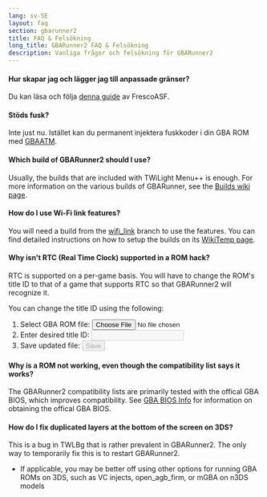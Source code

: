 ```yaml
---
lang: sv-SE
layout: faq
section: gbarunner2
title: FAQ & Felsökning
long_title: GBARunner2 FAQ & Felsökning
description: Vanliga frågor och felsökning för GBARunner2
---
```


#### Hur skapar jag och lägger jag till anpassade gränser?
Du kan läsa och följa [denna guide](https://docs.google.com/document/d/1owjiW-1fHEbokrkK2ZuPFjR2-N9s1dXCCAM3ghWRtxk/edit?usp=sharing) av FrescoASF.

#### Stöds fusk?
Inte just nu. Istället kan du permanent injektera fuskkoder i din GBA ROM med [GBAATM](https://gbatemp.net/threads/gba-auto-trainer-maker-gbaatm.99334/).

#### Which build of GBARunner2 should I use?
Usually, the builds that are included with TWiLight Menu++ is enough. For more information on the various builds of GBARunner, see the [Builds wiki page](https://wiki.ds-homebrew.com/gbarunner2/builds).

#### How do I use Wi-Fi link features?
You will need a build from the [wifi_link](https://github.com/Gericom/GBARunner2/tree/wifi_link) branch to use the features. You can find detailed instructions on how to setup the builds on its [WikiTemp page](https://wiki.gbatemp.net/wiki/GBARunner2/Link).

#### Why isn't RTC (Real Time Clock) supported in a ROM hack?
RTC is supported on a per-game basis. You will have to change the ROM's title ID to that of a game that supports RTC so that GBARunner2 will recognize it.

You can change the title ID using the following:
1. <label for="file-input" class="form-label">Select GBA ROM file:</label> <input id="file-input" class="form-control mb-2" type="file" onchange="loadRom(this.files[0])" />
1. <label for="file-input" class="form-label">Enter desired title ID:</label> <input id="tid-input" class="form-control mb-2" type="text" maxlength="4" onchange="updateTid(this.value)" disabled />
1. <label for="file-input" class="form-label">Save updated file:</label> <input id="save" class="btn btn-secondary" type="button" value="Save" onclick="save()" disabled />

<script src="/assets/js/change-gba-tid.js"></script>

#### Why is a ROM not working, even though the compatibility list says it works?
The GBARunner2 compatibility lists are primarily tested with the offical GBA BIOS, which improves compatibility. See [GBA BIOS Info](https://wiki.ds-homebrew.com/gbarunner2/bios) for information on obtaining the offical GBA BIOS.

#### How do I fix duplicated layers at the bottom of the screen on 3DS?
This is a bug in TWLBg that is rather prevalent in GBARunner2. The only way to temporarily fix this is to restart GBARunner2.
- If applicable, you may be better off using other options for running GBA ROMs on 3DS, such as VC injects, open_agb_firm, or mGBA on n3DS models

